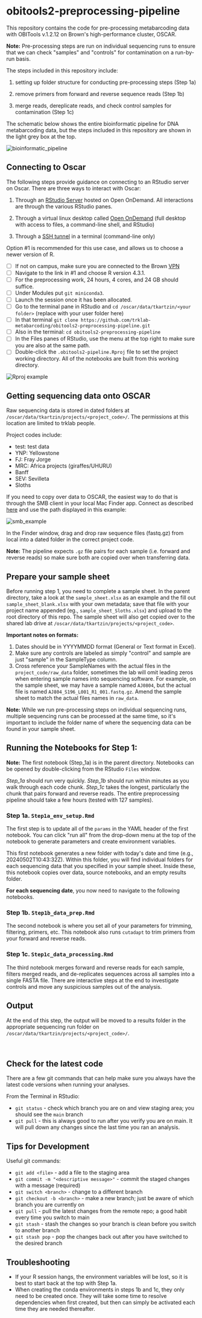 # obitools2-preprocessing-pipeline

This repository contains the code for pre-processing metabarcoding data with OBITools v.1.2.12 on Brown's high-performance cluster, OSCAR. 

**Note:** Pre-processing steps are run on individual sequencing runs to ensure that we can check "samples" and "controls" for contamination on a run-by-run basis. 

The steps included in this repository include:

1. setting up folder structure for conducting pre-processing steps (Step 1a)

2. remove primers from forward and reverse sequence reads (Step 1b)

3. merge reads, dereplicate reads, and check control samples for contamination (Step 1c)

The schematic below shows the entire bioinformatic pipeline for DNA metabarcoding data, but the steps included in this repository are shown in the light grey box at the top. 

![bioinformatic_pipeline](images/bioinformatic_pipeline_overview2.png)


## Connecting to Oscar

The following steps provide guidance on connecting to an RStudio server on Oscar. There are three ways to interact with Oscar: 

1. Through an [RStudio Server](https://docs.ccv.brown.edu/oscar/connecting-to-oscar/open-ondemand/using-rstudio) hosted on Open OnDemand. All interactions are through the various RStudio panes.

2. Through a virtual linux desktop called [Open OnDemand](https://docs.ccv.brown.edu/oscar/connecting-to-oscar/open-ondemand) (full desktop with access to files, a command-line shell, and RStudio)

3. Through a [SSH tunnel](https://docs.ccv.brown.edu/oscar/getting-started) in a terminal (command-line only)

Option #1 is recommended for this use case, and allows us to choose a newer version of R.

- [ ]  If not on campus, make sure you are connected to the Brown [VPN](https://it.brown.edu/services/virtual-private-network-vpn)
- [ ]  Navigate to the link in #1 and choose R version 4.3.1.
- [ ]  For the preprocessing work, 24 hours, 4 cores, and 24 GB should suffice.
- [ ]  Under Modules put `git miniconda3`.
- [ ]  Launch the session once it has been allocated. 
- [ ]  Go to the terminal pane in RStudio and `cd /oscar/data/tkartzin/<your folder>` (replace <your folder> with your user folder here)
- [ ]  In that terminal `git clone https://github.com/trklab-metabarcoding/obitools2-preprocessing-pipeline.git`
- [ ]  Also in the terminal: `cd obitools2-preprocessing-pipeline`
- [ ]  In the Files panes of RStudio, use the menu at the top right to make sure you are also at the same path.
- [ ]  Double-click the `.obitools2-pipeline.Rproj` file to set the project working directory. All of the notebooks are built from this working directory.

![Rproj example](images/Rproj-example.png)


## Getting sequencing data onto OSCAR

Raw sequencing data is stored in dated folders at `/oscar/data/tkartzin/projects/<project_code>/`. The permissions at this location are limited to trklab people.

Project codes include: 
- test: test data 
- YNP: Yellowstone
- FJ: Fray Jorge
- MRC: Africa projects (giraffes/UHURU)
- Banff
- SEV: Sevilleta
- Sloths

If you need to copy over data to OSCAR, the easiest way to do that is through the SMB client in your local Mac Finder app. Connect as described [here](https://docs.ccv.brown.edu/oscar/connecting-to-oscar/cifs) and use the path displayed in this example:

![smb_example](images/smb_example.png)

In the Finder window, drag and drop raw sequence files (fastq.gz) from local into a dated folder in the correct project code.

**Note:** The pipeline expects `.gz` file pairs for each sample (i.e. forward and reverse reads) so make sure both are copied over when transferring data.  


## Prepare your sample sheet

Before running step 1, you need to complete a sample sheet. In the parent directory, take a look at the `sample_sheet.xlsx` as an example and the fill out `sample_sheet_blank.xlsx` with your own metadata; save that file with your project name appended (eg., `sample_sheet_Sloths.xlsx`) and upload to the root directory of this repo. The sample sheet will also get copied over to the shared lab drive at `/oscar/data/tkartzin/projects/<project_code>`.

**Important notes on formats:**
1. Dates should be in YYYYMMDD format (General or Text format in Excel).
2. Make sure any controls are labeled as simply "control" and sample are just "sample" in the SampleType column.
3. Cross reference your SampleNames with the actual files in the `project_code/raw_data` folder, sometimes the lab will omit leading zeros when entering sample names into sequencing software. For example, on the sample sheet, we may have a sample named `AJ0804`, but the actual file is named `AJ804_S196_L001_R1_001.fastq.gz`. Amend the sample sheet to match the actual files names in `raw_data`.

**Note:** While we run pre-processing steps on individual sequencing runs, multiple sequencing runs can be processed at the same time, so it's important to include the folder name of where the sequencing data can be found in your sample sheet. 

## Running the Notebooks for Step 1:

**Note:** The first notebook (Step_1a) is in the parent directory. Notebooks can be opened by double-clicking from the RStudio `Files` window.

*Step_1a* should run very quickly.
*Step_1b* should run within minutes as you walk through each code chunk.
*Step_1c* takes the longest, particularly the chunk that pairs forward and reverse reads.
The entire preprocessing pipeline should take a few hours (tested with 127 samples).

### Step 1a. `Step1a_env_setup.Rmd`
The first step is to update all of the `params` in the YAML header of the first notebook. You can click "run all" from the drop-down menu at the top of the notebook to generate parameters and create environment variables.

This first notebook generates a new folder with today's date and time (e.g., 20240502T10:43:32Z). Within this folder, you will find individual folders for each sequencing data that you specified in your sample sheet. Inside these, this notebook copies over data, source notebooks, and an empty results folder.

__For each sequencing date__, you now need to navigate to the following notebooks. 

### Step 1b. `Step1b_data_prep.Rmd`
The second notebook is where you set all of your parameters for trimming, filtering, primers, etc. This notebook also runs `cutadapt` to trim primers from your forward and reverse reads. 

### Step 1c. `Step1c_data_processing.Rmd`
The third notebook merges forward and reverse reads for each sample, filters merged reads, and de-replicates sequences across all samples into a single FASTA file. There are interactive steps at the end to investigate controls and move any suspicious samples out of the analysis.

## Output
At the end of this step, the output will be moved to a results folder in the appropriate sequencing run folder on `/oscar/data/tkartzin/projects/<project_code>/`.

<br> 

## Check for the latest code

There are a few git commands that can help make sure you always have the latest code versions when running your analyses.

From the Terminal in RStudio:
* `git status` - check which branch you are on and view staging area; you should see the `main` branch 
* `git pull` - this is always good to run after you verify you are on main. It will pull down any changes since the last time you ran an analysis.

## Tips for Development

Useful git commands:

* `git add <file>` - add a file to the staging area
* `git commit -m "<descriptive message>"` - commit the staged changes with a message (required)
* `git switch <branch>` - change to a different branch
* `git checkout -b <branch>` - make a new branch; just be aware of which branch you are currently on
* `git pull` - pull the latest changes from the remote repo; a good habit every time you switch to main
* `git stash` - stash the changes so your branch is clean before you switch to another branch
* `git stash pop` - pop the changes back out after you have switched to the desired branch

## Troubleshooting

* If your R session hangs, the environment variables will be lost, so it is best to start back at the top with Step 1a.
* When creating the conda environments in steps 1b and 1c, they only need to be created once. They will take some time to resolve dependencies when first created, but then can simply be activated each time they are needed thereafter.
